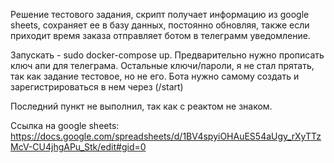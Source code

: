 Решение тестового задания, скрипт получает информацию из google sheets, сохраняет ее в базу данных, постоянно обновляя, также если приходит время заказа отправляет ботом в телеграмм уведомление.

Запускать - sudo docker-compose up. Предварительно нужно прописать ключ апи для телеграма. Остальные ключи/пароли, я не стал прятать, так как задание тестовое, но не его.
Бота нужно самому создать и зарегистрироваться в нем через (/start)

Последний пункт не выполнил, так как с реактом не знаком.

Ссылка на google sheets:
https://docs.google.com/spreadsheets/d/1BV4spyiOHAuES54aUgy_rXyTTzMcV-CU4jhgAPu_Stk/edit#gid=0

